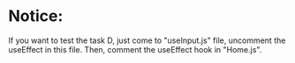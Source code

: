# Notice:

If you want to test the task D, just come to "useInput.js" file, uncomment the useEffect in this file. Then, comment the useEffect hook in "Home.js".
